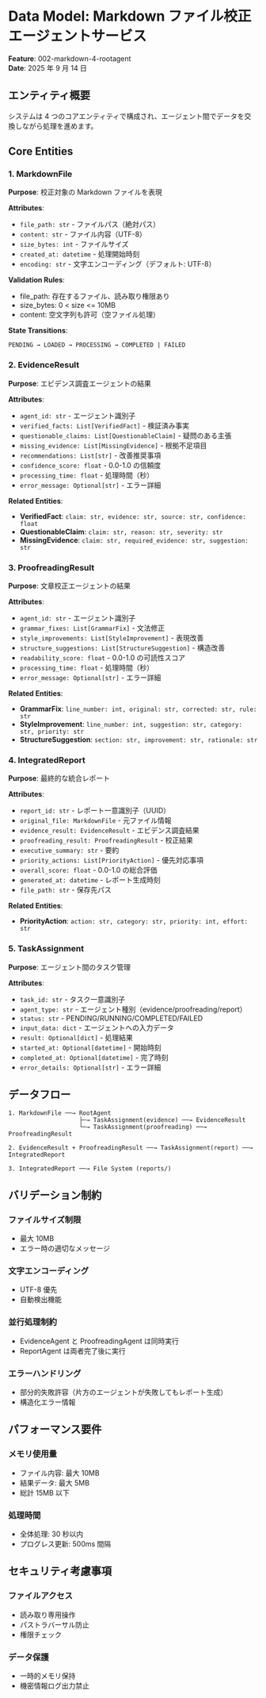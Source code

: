 # Data Model: Markdown ファイル校正エージェントサービス

**Feature**: 002-markdown-4-rootagent  
**Date**: 2025 年 9 月 14 日

## エンティティ概要

システムは 4 つのコアエンティティで構成され、エージェント間でデータを交換しながら処理を進めます。

## Core Entities

### 1. MarkdownFile

**Purpose**: 校正対象の Markdown ファイルを表現

**Attributes**:

- `file_path: str` - ファイルパス（絶対パス）
- `content: str` - ファイル内容（UTF-8）
- `size_bytes: int` - ファイルサイズ
- `created_at: datetime` - 処理開始時刻
- `encoding: str` - 文字エンコーディング（デフォルト: UTF-8）

**Validation Rules**:

- file_path: 存在するファイル、読み取り権限あり
- size_bytes: 0 < size <= 10MB
- content: 空文字列も許可（空ファイル処理）

**State Transitions**:

```
PENDING → LOADED → PROCESSING → COMPLETED | FAILED
```

### 2. EvidenceResult

**Purpose**: エビデンス調査エージェントの結果

**Attributes**:

- `agent_id: str` - エージェント識別子
- `verified_facts: List[VerifiedFact]` - 検証済み事実
- `questionable_claims: List[QuestionableClaim]` - 疑問のある主張
- `missing_evidence: List[MissingEvidence]` - 根拠不足項目
- `recommendations: List[str]` - 改善推奨事項
- `confidence_score: float` - 0.0-1.0 の信頼度
- `processing_time: float` - 処理時間（秒）
- `error_message: Optional[str]` - エラー詳細

**Related Entities**:

- **VerifiedFact**: `claim: str, evidence: str, source: str, confidence: float`
- **QuestionableClaim**: `claim: str, reason: str, severity: str`
- **MissingEvidence**: `claim: str, required_evidence: str, suggestion: str`

### 3. ProofreadingResult

**Purpose**: 文章校正エージェントの結果

**Attributes**:

- `agent_id: str` - エージェント識別子
- `grammar_fixes: List[GrammarFix]` - 文法修正
- `style_improvements: List[StyleImprovement]` - 表現改善
- `structure_suggestions: List[StructureSuggestion]` - 構造改善
- `readability_score: float` - 0.0-1.0 の可読性スコア
- `processing_time: float` - 処理時間（秒）
- `error_message: Optional[str]` - エラー詳細

**Related Entities**:

- **GrammarFix**: `line_number: int, original: str, corrected: str, rule: str`
- **StyleImprovement**: `line_number: int, suggestion: str, category: str, priority: str`
- **StructureSuggestion**: `section: str, improvement: str, rationale: str`

### 4. IntegratedReport

**Purpose**: 最終的な統合レポート

**Attributes**:

- `report_id: str` - レポート一意識別子（UUID）
- `original_file: MarkdownFile` - 元ファイル情報
- `evidence_result: EvidenceResult` - エビデンス調査結果
- `proofreading_result: ProofreadingResult` - 校正結果
- `executive_summary: str` - 要約
- `priority_actions: List[PriorityAction]` - 優先対応事項
- `overall_score: float` - 0.0-1.0 の総合評価
- `generated_at: datetime` - レポート生成時刻
- `file_path: str` - 保存先パス

**Related Entities**:

- **PriorityAction**: `action: str, category: str, priority: int, effort: str`

### 5. TaskAssignment

**Purpose**: エージェント間のタスク管理

**Attributes**:

- `task_id: str` - タスク一意識別子
- `agent_type: str` - エージェント種別（evidence/proofreading/report）
- `status: str` - PENDING/RUNNING/COMPLETED/FAILED
- `input_data: dict` - エージェントへの入力データ
- `result: Optional[dict]` - 処理結果
- `started_at: Optional[datetime]` - 開始時刻
- `completed_at: Optional[datetime]` - 完了時刻
- `error_details: Optional[str]` - エラー詳細

## データフロー

```
1. MarkdownFile ──→ RootAgent
                    ├─→ TaskAssignment(evidence) ──→ EvidenceResult
                    └─→ TaskAssignment(proofreading) ──→ ProofreadingResult

2. EvidenceResult + ProofreadingResult ──→ TaskAssignment(report) ──→ IntegratedReport

3. IntegratedReport ──→ File System (reports/)
```

## バリデーション制約

### ファイルサイズ制限

- 最大 10MB
- エラー時の適切なメッセージ

### 文字エンコーディング

- UTF-8 優先
- 自動検出機能

### 並行処理制約

- EvidenceAgent と ProofreadingAgent は同時実行
- ReportAgent は両者完了後に実行

### エラーハンドリング

- 部分的失敗許容（片方のエージェントが失敗してもレポート生成）
- 構造化エラー情報

## パフォーマンス要件

### メモリ使用量

- ファイル内容: 最大 10MB
- 結果データ: 最大 5MB
- 総計 15MB 以下

### 処理時間

- 全体処理: 30 秒以内
- プログレス更新: 500ms 間隔

## セキュリティ考慮事項

### ファイルアクセス

- 読み取り専用操作
- パストラバーサル防止
- 権限チェック

### データ保護

- 一時的メモリ保持
- 機密情報ログ出力禁止
